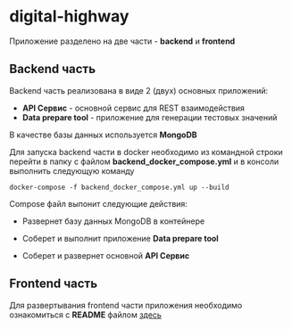 # digital-highway

Приложение разделено на две части - **backend** и **frontend**

## Backend часть

Backend часть реализована в виде 2 (двух) основных приложений:

- **API Сервис** - основной сервис для REST взаимодействия
- **Data prepare tool** - приложение для генерации тестовых значений

В качестве базы данных используется **MongoDB**

Для запуска backend части в docker необходимо из командной строки перейти
в папку с файлом **backend_docker_compose.yml** и в консоли выполнить следующую команду

```
docker-compose -f backend_docker_compose.yml up --build
```

Compose файл выпонит следующие действия:

- Развернет базу данных MongoDB в контейнере

- Соберет и выполнит приложение **Data prepare tool**

- Соберет и развернет основной **API Сервис**

## Frontend часть

Для развертывания frontend части приложения необходимо ознакомиться с **README** файлом [здесь](https://github.com/irsergeev/digital-highway/blob/develop/src/frontend/digital-highway-app/README.md)
